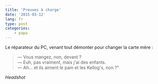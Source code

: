```yaml
---
title: 'Preuves à charge'
date: '2015-03-12'
lang: fr
type: post
categories:
    - papa
---
```


Le réparateur du PC, venant tout démonter pour changer la carte mère :

> — Vous mangez, non, devant ?  
> — Euh, pas vraiment, mais j'ai des enfants.  
> — Ah... et ils aiment le pain et les Kellog's, non ?"

_Headshot_
